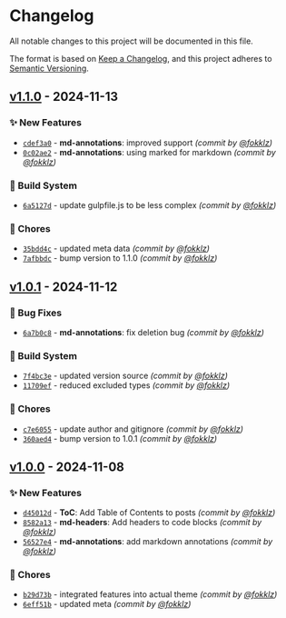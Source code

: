 # Changelog
All notable changes to this project will be documented in this file.

The format is based on [Keep a Changelog](https://keepachangelog.com/en/1.0.0/),
and this project adheres to [Semantic Versioning](https://semver.org/spec/v2.0.0.html).

## [v1.1.0] - 2024-11-13
### :sparkles: New Features
- [`cdef3a0`](https://github.com/fokklz/ghost-techy/commit/cdef3a02c13c4d5636e48dd5529651a0ce1552fd) - **md-annotations**: improved support *(commit by [@fokklz](https://github.com/fokklz))*
- [`0c02ae2`](https://github.com/fokklz/ghost-techy/commit/0c02ae2e2f74d2b7160c9dacb53007788f12a23c) - **md-annotations**: using marked for markdown *(commit by [@fokklz](https://github.com/fokklz))*

### :construction_worker: Build System
- [`6a5127d`](https://github.com/fokklz/ghost-techy/commit/6a5127d7b6ac9514ccaa875d94fa3b5360983123) - update gulpfile.js to be less complex *(commit by [@fokklz](https://github.com/fokklz))*

### :wrench: Chores
- [`35bdd4c`](https://github.com/fokklz/ghost-techy/commit/35bdd4ccc42756e1be8faf907b0d4eb58e47e134) - updated meta data *(commit by [@fokklz](https://github.com/fokklz))*
- [`7afbbdc`](https://github.com/fokklz/ghost-techy/commit/7afbbdcbb3c09f72b1a23359940dea93b3fbb461) - bump version to 1.1.0 *(commit by [@fokklz](https://github.com/fokklz))*


## [v1.0.1] - 2024-11-12
### :bug: Bug Fixes
- [`6a7b0c8`](https://github.com/fokklz/ghost-techy/commit/6a7b0c8d862e0bc0b3f256e8b89decbb7a152319) - **md-annotations**: fix deletion bug *(commit by [@fokklz](https://github.com/fokklz))*

### :construction_worker: Build System
- [`7f4bc3e`](https://github.com/fokklz/ghost-techy/commit/7f4bc3e8a8d836e120a93cd61285c16d318d9026) - updated version source *(commit by [@fokklz](https://github.com/fokklz))*
- [`11709ef`](https://github.com/fokklz/ghost-techy/commit/11709ef8b3a626c4270e900dfa6cb6f9c09bf3f8) - reduced excluded types *(commit by [@fokklz](https://github.com/fokklz))*

### :wrench: Chores
- [`c7e6055`](https://github.com/fokklz/ghost-techy/commit/c7e605506f5134bc7335827d3b30fdeb4c7d35d0) - update author and gitignore *(commit by [@fokklz](https://github.com/fokklz))*
- [`360aed4`](https://github.com/fokklz/ghost-techy/commit/360aed42aba54d3a69842315a7e724a19d04474b) - bump version to 1.0.1 *(commit by [@fokklz](https://github.com/fokklz))*


## [v1.0.0] - 2024-11-08
### :sparkles: New Features
- [`d45012d`](https://github.com/fokklz/ghost-techy/commit/d45012d490864ecaa8ec290e7446b6001dcf3457) - **ToC**: Add Table of Contents to posts *(commit by [@fokklz](https://github.com/fokklz))*
- [`8582a13`](https://github.com/fokklz/ghost-techy/commit/8582a134c30f0ba152ba3e1dbdbbee8da413a50a) - **md-headers**: Add headers to code blocks *(commit by [@fokklz](https://github.com/fokklz))*
- [`56527e4`](https://github.com/fokklz/ghost-techy/commit/56527e43b394b8ec37dd8f2795745ea634ccab0d) - **md-annotations**: add markdown annotations *(commit by [@fokklz](https://github.com/fokklz))*

### :wrench: Chores
- [`b29d73b`](https://github.com/fokklz/ghost-techy/commit/b29d73b3f2fe306ebe0d4b4b4a0904b8ff754100) - integrated features into actual theme *(commit by [@fokklz](https://github.com/fokklz))*
- [`6eff51b`](https://github.com/fokklz/ghost-techy/commit/6eff51b1facecff71f7398976bb42ac886120019) - updated meta *(commit by [@fokklz](https://github.com/fokklz))*

[v1.0.0]: https://github.com/fokklz/ghost-techy/compare/v0.0.0...v1.0.0
[v1.0.1]: https://github.com/fokklz/ghost-techy/compare/v1.0.0...v1.0.1
[v1.1.0]: https://github.com/fokklz/ghost-techy/compare/v1.0.1...v1.1.0
